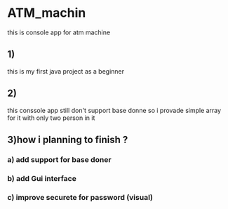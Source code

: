 # ATM_machin
this is console app for atm machine
## 1) 
this is my first java project as a beginner
## 2)
this conssole app still don't support base donne so i provade simple array for it with only two person in it
## 3)how i planning to finish ?
### a) add support for base doner
### b) add Gui interface
### c) improve securete for password (visual) 
